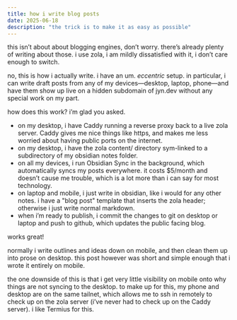```yaml
---
title: how i write blog posts
date: 2025-06-18
description: "the trick is to make it as easy as possible"
---
```


this isn’t about about blogging engines, don’t worry. there’s already plenty of writing about those. i use zola, i am mildly dissatisfied with it, i don’t care enough to switch.

no, this is how i actually write. i have an um. *eccentric* setup. in particular, i can write draft posts from any of my devices—desktop, laptop, phone—and have them show up live on a hidden subdomain of jyn.dev without any special work on my part.

how does this work? i’m glad you asked.
- on my desktop, i have Caddy running a reverse proxy back to a live zola server. Caddy gives me nice things like https, and makes me less worried about having public ports on the internet.
- on my desktop, i have the zola content/ directory sym-linked to a subdirectory of my obsidian notes folder.
- on all my devices, i run Obsidian Sync in the background, which automatically syncs my posts everywhere. it costs $5/month and doesn’t cause me trouble, which is a lot more than i can say for most technology.
- on laptop and mobile, i just write in obsidian, like i would for any other notes. i have a "blog post" template that inserts the zola header; otherwise i just write normal markdown.
- when i’m ready to publish, i commit the changes to git on desktop or laptop and push to github, which updates the public facing blog.

works great!

normally i write outlines and ideas down on mobile, and then clean them up into prose on desktop. this post however was short and simple enough that i wrote it entirely on mobile.

the one downside of this is that i get very little visibility on mobile onto why things are not syncing to the desktop. to make up for this, my phone and desktop are on the same tailnet, which allows me to ssh in remotely to check up on the zola server (i’ve never had to check up on the Caddy server). i like Termius for this.
